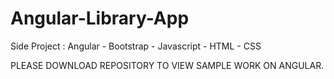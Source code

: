# Angular-Library-App
Side Project : Angular - Bootstrap - Javascript - HTML - CSS

PLEASE DOWNLOAD REPOSITORY TO VIEW SAMPLE WORK ON ANGULAR. 
